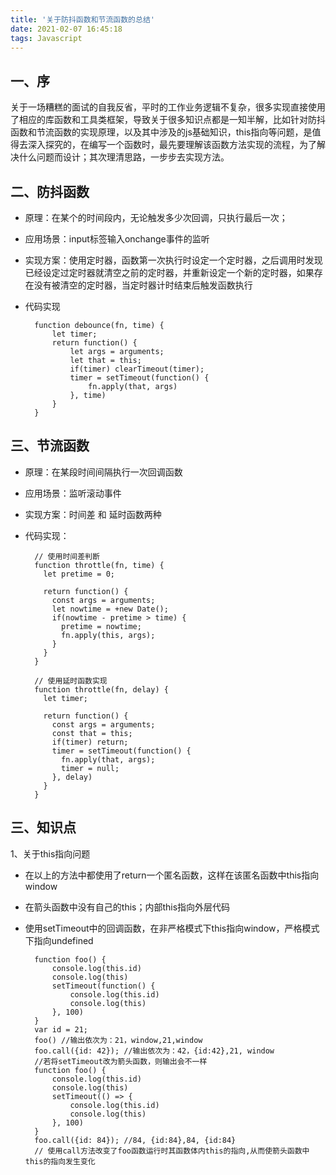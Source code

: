 ```yaml
---
title: '关于防抖函数和节流函数的总结'
date: 2021-02-07 16:45:18
tags: Javascript
---
```

## 一、序
关于一场糟糕的面试的自我反省，平时的工作业务逻辑不复杂，很多实现直接使用了相应的库函数和工具类框架，导致关于很多知识点都是一知半解，比如针对防抖函数和节流函数的实现原理，以及其中涉及的js基础知识，this指向等问题，是值得去深入探究的，在编写一个函数时，最先要理解该函数方法实现的流程，为了解决什么问题而设计；其次理清思路，一步步去实现方法。
<!--more-->
## 二、防抖函数
- 原理：在某个的时间段内，无论触发多少次回调，只执行最后一次；
- 应用场景：input标签输入onchange事件的监听
- 实现方案：使用定时器，函数第一次执行时设定一个定时器，之后调用时发现已经设定过定时器就清空之前的定时器，并重新设定一个新的定时器，如果存在没有被清空的定时器，当定时器计时结束后触发函数执行
- 代码实现

        function debounce(fn, time) {
            let timer;
            return function() {
                let args = arguments;
                let that = this;
                if(timer) clearTimeout(timer);
                timer = setTimeout(function() {
                    fn.apply(that, args)
                }, time)
            }
        }

## 三、节流函数
- 原理：在某段时间间隔执行一次回调函数
- 应用场景：监听滚动事件
- 实现方案：时间差 和 延时函数两种
- 代码实现：

        // 使用时间差判断
        function throttle(fn, time) {
          let pretime = 0;
          
          return function() {
            const args = arguments;
            let nowtime = +new Date();
            if(nowtime - pretime > time) {
              pretime = nowtime;
              fn.apply(this, args);
            }
          }
        }

        // 使用延时函数实现
        function throttle(fn, delay) {
          let timer;
          
          return function() {
            const args = arguments;
            const that = this;
            if(timer) return;
            timer = setTimeout(function() {
              fn.apply(that, args);
              timer = null;
            }, delay)
          }
        }

## 三、知识点
1、关于this指向问题
- 在以上的方法中都使用了return一个匿名函数，这样在该匿名函数中this指向window
- 在箭头函数中没有自己的this；内部this指向外层代码
- 使用setTimeout中的回调函数，在非严格模式下this指向window，严格模式下指向undefined

        function foo() {
            console.log(this.id)
            console.log(this)
            setTimeout(function() {
                console.log(this.id)
                console.log(this)
            }, 100)
        }
        var id = 21;
        foo() //输出依次为：21，window,21,window
        foo.call({id: 42}); //输出依次为：42，{id:42},21, window
        //若将setTimeout改为箭头函数，则输出会不一样
        function foo() {
            console.log(this.id)
            console.log(this)
            setTimeout(() => {
                console.log(this.id)
                console.log(this)
            }, 100)
        }
        foo.call({id: 84}); //84, {id:84},84, {id:84}
        // 使用call方法改变了foo函数运行时其函数体内this的指向,从而使箭头函数中this的指向发生变化